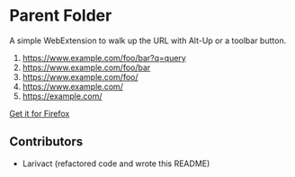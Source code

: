 # Parent Folder

A simple WebExtension to walk up the URL with Alt-Up or a toolbar button.

1) https://www.example.com/foo/bar?q=query
2) https://www.example.com/foo/bar
3) https://www.example.com/foo/
4) https://www.example.com/
5) https://example.com/

[Get it for Firefox](https://addons.mozilla.org/firefox/addon/parentfolder/)

## Contributors

* Larivact (refactored code and wrote this README)
